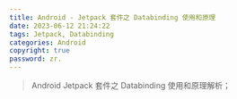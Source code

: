 ```yaml
---
title: Android - Jetpack 套件之 Databinding 使用和原理
date: 2023-06-12 21:24:22
tags: Jetpack, Databinding
categories: Android
copyright: true
password: zr.
---
```


> Android Jetpack 套件之 Databinding 使用和原理解析；

<!--more-->



